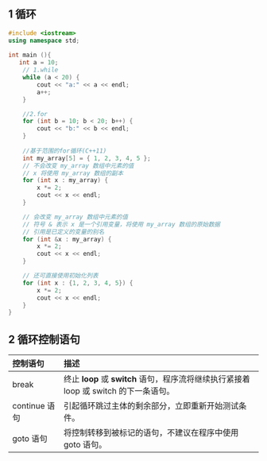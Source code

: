 ## 1 循环

```c++
#include <iostream>
using namespace std;
 
int main (){
   int a = 10;
    // 1.while
    while (a < 20) {
        cout << "a:" << a << endl;
        a++;
    }

    //2.for
    for (int b = 10; b < 20; b++) {
        cout << "b:" << b << endl;
    }
    
    //基于范围的for循环(C++11)
    int my_array[5] = { 1, 2, 3, 4, 5 };
    // 不会改变 my_array 数组中元素的值
    // x 将使用 my_array 数组的副本
    for (int x : my_array) {
        x *= 2;
        cout << x << endl;
    }

    // 会改变 my_array 数组中元素的值
    // 符号 & 表示 x 是一个引用变量，将使用 my_array 数组的原始数据
    // 引用是已定义的变量的别名
    for (int &x : my_array) {
        x *= 2;
        cout << x << endl;
    }

    // 还可直接使用初始化列表
    for (int x : {1, 2, 3, 4, 5}) {
        x *= 2;
        cout << x << endl;
    }
}
```

## 2 循环控制语句

| 控制语句      | 描述                                                         |
| :------------ | :----------------------------------------------------------- |
| break         | 终止 **loop** 或 **switch** 语句，程序流将继续执行紧接着 loop 或 switch 的下一条语句。 |
| continue 语句 | 引起循环跳过主体的剩余部分，立即重新开始测试条件。           |
| goto 语句     | 将控制转移到被标记的语句，不建议在程序中使用 goto 语句。     |